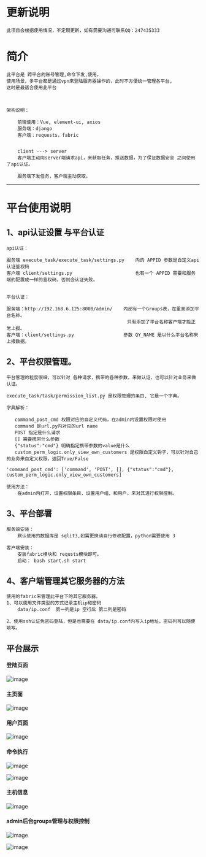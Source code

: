 # 更新说明

    此项目会根据使用情况，不定期更新，如有需要沟通可联系QQ：247435333


# 简介

    此平台是 跨平台的账号管理,命令下发,使用。
    使用场景，多平台都是通过vpn来登陆服务器操作的，此时不方便统一管理各平台,
    这时是最适合使用此平台


    
    架构说明：
        
        前端使用：Vue, element-ui, axios
        服务端：django
        客户端：requests，fabric


        client ---> server
        客户端主动向server端请求api，来获取任务，推送数据，为了保证数据安全 之间使用了api认证。

        服务端下发任务，客户端主动获取。


---

# 平台使用说明

## 1、api认证设置 与平台认证

    api认证：

    服务端 execute_task/execute_task/settings.py    内的 APPID 参数是自定义api认证鉴权码
    客户端 client/settings.py                       也有一个 APPID 需要和服务端的配置成一样的鉴权码，否则会认证失败。
    

    平台认证：
    
    服务端：http://192.168.6.125:8008/admin/    内部有一个Groups表，在里面添加平台名称。
                                                只有添加了平台名称客户端才能正常上报。
    客户端：client/settings.py                  参数 QY_NAME 是以什么平台名称来上报数据。

## 2、平台权限管理。

    平台管理的粒度很细，可以针对 各种请求，携带的各种参数，来做认证，也可以针对业务来做认证。

    execute_task/task/permission_list.py 是权限管理的条目, 它是一个字典。

    字典解析：
    
       command_post_cmd 权限对应的自定义代码，在admin内设置权限时使用
       command 是url.py内对应的url name 
       POST 指定是什么请求
       [] 需要携带什么参数
       {"status":"cmd"} 明确指定携带参数的value是什么
       custom_perm_logic.only_view_own_customers 是权限自定义钩子，可以针对自己的业务来自定义权限，返回True/False
 
    'command_post_cmd': ['command', 'POST', [], {"status":"cmd"}, custom_perm_logic.only_view_own_customers]

    使用方法：
        在admin内打开，设置权限条目，设置用户组，和用户，来对其进行权限控制。


## 3、平台部署

    服务端安装：
        默认使用的数据库是 sqlit3,如需更换请自行修改配置，python需要使用 3

    客户端安装：
        安装fabric模块和 requsts模块即可。
        启动： bash start.sh start 


## 4、客户端管理其它服务器的方法

    使用的fabric来管理此平台下的其它服务器。
    1、可以使用文件类型的方式记录主机ip和密码
        data/ip.conf  第一列是ip 空行后 第二列是密码

    2、使用ssh认证免密码登陆，但是也需要在 data/ip.conf内写入ip地址，密码列可以随便填写。



## 平台展示

#### 登陆页面

![image](https://github.com/s57445560/img-all/raw/master/user_command/login.png)


#### 主页面

![image](https://github.com/s57445560/img-all/raw/master/user_command/index.png)


#### 用户页面

![image](https://github.com/s57445560/img-all/raw/master/user_command/user_list.png)


#### 命令执行

![image](https://github.com/s57445560/img-all/raw/master/user_command/command.png)

![image](https://github.com/s57445560/img-all/raw/master/user_command/command1.png)


#### 主机信息

![image](https://github.com/s57445560/img-all/raw/master/user_command/host.png)

#### admin后台groups管理与权限控制

![image](https://github.com/s57445560/img-all/raw/master/user_command/admin_groups.png)

![image](https://github.com/s57445560/img-all/raw/master/user_command/jq.png)

